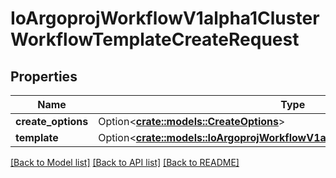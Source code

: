 # IoArgoprojWorkflowV1alpha1ClusterWorkflowTemplateCreateRequest

## Properties

Name | Type | Description | Notes
------------ | ------------- | ------------- | -------------
**create_options** | Option<[**crate::models::CreateOptions**](CreateOptions.md)> |  | [optional]
**template** | Option<[**crate::models::IoArgoprojWorkflowV1alpha1ClusterWorkflowTemplate**](io.argoproj.workflow.v1alpha1.ClusterWorkflowTemplate.md)> |  | [optional]

[[Back to Model list]](../README.md#documentation-for-models) [[Back to API list]](../README.md#documentation-for-api-endpoints) [[Back to README]](../README.md)


